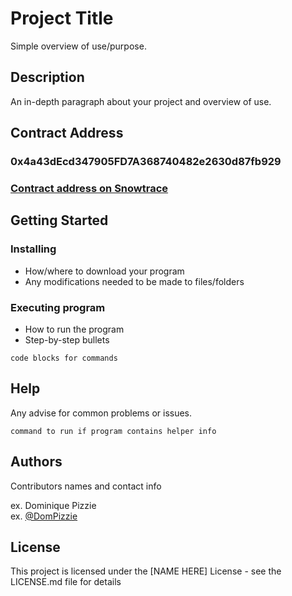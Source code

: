# Project Title

Simple overview of use/purpose.

## Description

An in-depth paragraph about your project and overview of use.

## Contract Address

### **0x4a43dEcd347905FD7A368740482e2630d87fb929**

### **[Contract address on Snowtrace](https://testnet.snowtrace.io/address/0x4a43dEcd347905FD7A368740482e2630d87fb929)**

## Getting Started

### Installing

- How/where to download your program
- Any modifications needed to be made to files/folders

### Executing program

- How to run the program
- Step-by-step bullets

```
code blocks for commands
```

## Help

Any advise for common problems or issues.

```
command to run if program contains helper info
```

## Authors

Contributors names and contact info

ex. Dominique Pizzie  
ex. [@DomPizzie](https://twitter.com/dompizzie)

## License

This project is licensed under the [NAME HERE] License - see the LICENSE.md file for details
